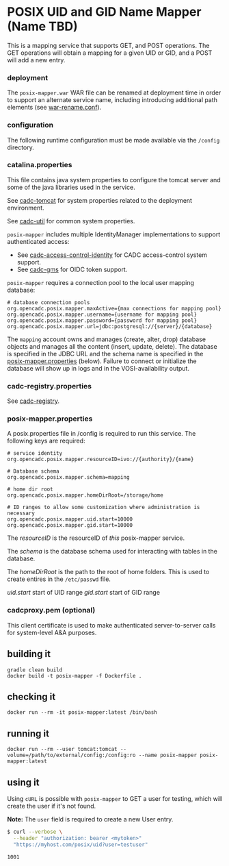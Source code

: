 # POSIX UID and GID Name Mapper (Name TBD)

This is a mapping service that supports GET, and POST operations.  The GET operations will obtain a mapping
for a given UID or GID, and a POST will add a new entry.

### deployment
The `posix-mapper.war` WAR file can be renamed at deployment time in order to support an alternate service name, including introducing 
additional path elements (see [war-rename.conf](https://github.com/opencadc/docker-base/tree/master/cadc-tomcat#war-renameconf)).

### configuration
The following runtime configuration must be made available via the `/config` directory.

### catalina.properties
This file contains java system properties to configure the tomcat server and some of the java libraries used in the service.

See <a href="https://github.com/opencadc/docker-base/tree/master/cadc-tomcat">cadc-tomcat</a>
for system properties related to the deployment environment.

See <a href="https://github.com/opencadc/core/tree/master/cadc-util">cadc-util</a>
for common system properties.

`posix-mapper` includes multiple IdentityManager implementations to support authenticated access:
- See <a href="https://github.com/opencadc/ac/tree/master/cadc-access-control-identity">cadc-access-control-identity</a> for CADC access-control system support.
- See <a href="https://github.com/opencadc/ac/tree/master/cadc-gms">cadc-gms</a> for OIDC token support.

`posix-mapper` requires a connection pool to the local user mapping database:
```
# database connection pools
org.opencadc.posix.mapper.maxActive={max connections for mapping pool}
org.opencadc.posix.mapper.username={username for mapping pool}
org.opencadc.posix.mapper.password={password for mapping pool}
org.opencadc.posix.mapper.url=jdbc:postgresql://{server}/{database}
```
The `mapping` account owns and manages (create, alter, drop) database objects and manages
all the content (insert, update, delete). The database is specified in the JDBC URL and the schema name is specified 
in the [posix-mapper.properties](#posix-mapperproperties) (below). Failure to connect or initialize the database will show up in logs and in the 
VOSI-availability output.

### cadc-registry.properties
See <a href="https://github.com/opencadc/reg/tree/master/cadc-registry">cadc-registry</a>.

### posix-mapper.properties
A posix.properties file in /config is required to run this service.  The following keys are required:
```
# service identity
org.opencadc.posix.mapper.resourceID=ivo://{authority}/{name}

# Database schema
org.opencadc.posix.mapper.schema=mapping

# home dir root
org.opencadc.posix.mapper.homeDirRoot=/storage/home

# ID ranges to allow some customization where administration is necessary
org.opencadc.posix.mapper.uid.start=10000
org.opencadc.posix.mapper.gid.start=10000
```
The _resourceID_ is the resourceID of _this_ posix-mapper service.

The _schema_ is the database schema used for interacting with tables in the database.

The _homeDirRoot_ is the path to the root of home folders.  This is used to create entires in the `/etc/passwd` file.

_uid.start_ start of UID range
_gid.start_ start of GID range

### cadcproxy.pem (optional)
This client certificate is used to make authenticated server-to-server calls for system-level A&A purposes.

## building it
```
gradle clean build
docker build -t posix-mapper -f Dockerfile .
```

## checking it
```
docker run --rm -it posix-mapper:latest /bin/bash
```

## running it
```
docker run --rm --user tomcat:tomcat --volume=/path/to/external/config:/config:ro --name posix-mapper posix-mapper:latest
```

## using it
Using `cURL` is possible with `posix-mapper` to GET a user for testing, which will create the user if it's not found.

**Note:** The `user` field is required to create a new User entry.
```bash
$ curl --verbose \
  --header "authorization: bearer <mytoken>" 
  "https://myhost.com/posix/uid?user=testuser"

1001
```
